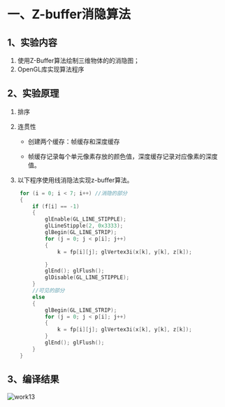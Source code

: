 # 一、Z-buffer消隐算法

## 1、实验内容

1. 使用Z-Buffer算法绘制三维物体的的消隐图；
2. OpenGL库实现算法程序

## 2、实验原理

1. 排序

2. 连贯性

   - 创建两个缓存：帧缓存和深度缓存

   - 帧缓存记录每个单元像素存放的颜色值，深度缓存记录对应像素的深度值。

3. 以下程序使用线消隐法实现z-buffer算法。

```c++
    for (i = 0; i < 7; i++) //消隐的部分
    {
        if (f[i] == -1)
        {
            glEnable(GL_LINE_STIPPLE);
            glLineStipple(2, 0x3333);
            glBegin(GL_LINE_STRIP);
            for (j = 0; j < p[i]; j++)
            {
                k = fp[i][j]; glVertex3i(x[k], y[k], z[k]);

            }
            glEnd(); glFlush();
            glDisable(GL_LINE_STIPPLE);
        }
        //可见的部分
        else
        {
            glBegin(GL_LINE_STRIP);
            for (j = 0; j < p[i]; j++)
            {
                k = fp[i][j]; glVertex3i(x[k], y[k], z[k]);
            }
            glEnd(); glFlush();
        }
    }
```

## 3、编译结果

![work13](https://user-images.githubusercontent.com/86522948/174921143-45043cea-eba7-4c27-869a-e538a0d7b08b.png)